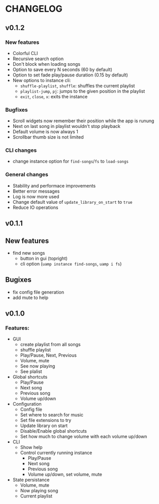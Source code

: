 # CHANGELOG
## v0.1.2
### New features
- Colorful CLI
- Recursive search option
- Don't block when loading songs
- Option to save every N seconds (60 by default)
- Option to set fade play/pause duration (0.15 by default)
- New options to instance cli:
    - `shuffle-playlist`, `shuffle`: shuffles the current playlist
    - `playlist-jump`, `pj`: jumps to the given position in the playlist
    - `exit`, `close`, `x`: exits the instance

### Bugfixes
- Scroll widgets now remember their position while the app is runung
- Next on last song in playlist wouldn't stop playback
- Default volume is now always 1
- Scrollbar thumb size is not limited

### CLI changes
- change instance option for `find-songs`/`fs` to `load-songs`

### General changes
- Stability and performace improvements
- Better error messages
- Log is now more used
- Change default value of `update_library_on_start` to `true`
- Reduce IO operations

## v0.1.1
## New features
- find new songs
    - button in gui (topright)
    - cli option (`uamp instance find-songs`, `uamp i fs`)

## Bugixes
- fix config file generation
- add mute to help

## v0.1.0
### Features:
- GUI
    - create playlist from all songs
    - shuffle playlist
    - Play/Pause, Next, Previous
    - Volume, mute
    - See now playing
    - See plalist
- Global shortcuts
    - Play/Pause
    - Next song
    - Previous song
    - Volume up/down
- Configuration
    - Config file
    - Set where to search for music
    - Set file extensions to try
    - Update library on start
    - Disable/Enable global shortcuts
    - Set how much to change volume with each volume up/down
- CLI
    - Show help
    - Control currently running instance
        - Play/Pause
        - Next song
        - Previous song
        - Volume up/down, set volume, mute
- State persistance
    - Volume, mute
    - Now playing song
    - Current playlist
